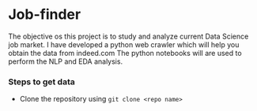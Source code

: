 # Job-finder

The objective os this project is to study and analyze current Data Science job market. I have developed a python web crawler which will help you obtain the data from indeed.com
The python notebooks will are used to perform the NLP and EDA analysis.

### Steps to get data

 - Clone the repository using  `git clone <repo name>`

